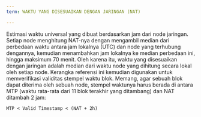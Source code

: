 ```yaml
---
term: WAKTU YANG DISESUAIKAN DENGAN JARINGAN (NAT)

---
```

Estimasi waktu universal yang dibuat berdasarkan jam dari node jaringan. Setiap node menghitung NAT-nya dengan mengambil median dari perbedaan waktu antara jam lokalnya (UTC) dan node yang terhubung dengannya, kemudian menambahkan jam lokalnya ke median perbedaan ini, hingga maksimum 70 menit. Oleh karena itu, waktu yang disesuaikan dengan jaringan adalah median dari waktu node yang dihitung secara lokal oleh setiap node. Kerangka referensi ini kemudian digunakan untuk memverifikasi validitas stempel waktu blok. Memang, agar sebuah blok dapat diterima oleh sebuah node, stempel waktunya harus berada di antara MTP (waktu rata-rata dari 11 blok terakhir yang ditambang) dan NAT ditambah 2 jam:

```text
MTP < Valid Timestamp < (NAT + 2h)
```